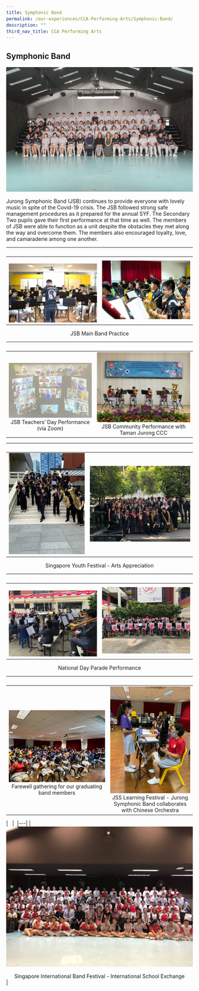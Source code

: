 ```yaml
---
title: Symphonic Band
permalink: /our-experiences/CCA-Performing-Arts/Symphonic-Band/
description: ""
third_nav_title: CCA Performing Arts
---
```

## Symphonic Band

![](/images/JS1_Jurong%20Symphonic%20Band.jpg)

Jurong Symphonic Band (JSB) continues to provide everyone with lovely music in spite of the Covid-19 crisis. The JSB followed strong safe management procedures as it prepared for the annual SYF. The Secondary Two pupils gave their first performance at that time as well. The members of JSB were able to function as a unit despite the obstacles they met along the way and overcome them. The members also encouraged loyalty, love, and camaraderie among one another.



|   |   |  
|---|---|  
| ![](/images/JSJ1_Symphonic%20Band_1.jpg) | ![](/images/JSJ2_Symphonic%20Band_2.jpg) |
<center>JSB Main Band Practice</center> 

|   |   |  
|---|---|  
| ![](/images/JSJ3.png)<center>JSB Teachers’ Day Performance (via Zoom)</center>| ![](/images/JSJ4.jpg)<center>JSB Community Performance with Taman Jurong CCC</center> |

|   |   |  
|---|---|  
|![](/images/JSJ5.png) |![](/images/JSJ6.jpg) | 
<center>Singapore Youth Festival - Arts Appreciation</center> 

|   |   |  
|---|---|  
| ![](/images/JSJ7.jpg) | ![](/images/JSJ8.jpg) | 
<center>National Day Parade Performance</center>

|   |   |  
|---|---|  
| ![](/images/JSJ9.jpg)<center>Farewell gathering for our graduating band members</center> | ![](/images/JSJ10.jpg)<center>JSS Learning Festival - Jurong Symphonic Band collaborates with Chinese Orchestra</center> |

|   |  
|---|
| ![](/images/JSJ11.jpg)<center>Singapore International Band Festival \- International School Exchange</center> |